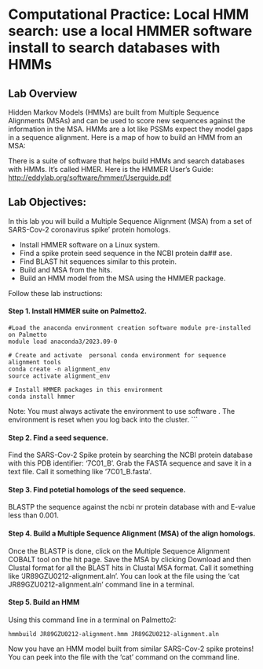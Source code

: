 # Computational Practice: Local HMM search: use a local HMMER software install to search databases with HMMs

##  Lab Overview
Hidden Markov Models (HMMs) are built from Multiple Sequence Alignments (MSAs) and can be used to score new sequences against the information in the MSA.  HMMs are a lot like PSSMs expect they model gaps in a sequence alignment.  Here is a map of how to build an HMM from an MSA:
 
There is a suite of software that helps build HMMs and search databases with HMMs.  It’s called HMER.  Here is the HMMER User’s Guide: http://eddylab.org/software/hmmer/Userguide.pdf

##  Lab Objectives:
In this lab you will build a Multiple Sequence Alignment (MSA) from a set of SARS-Cov-2 coronavirus spike’ protein homologs.

* Install HMMER software on a Linux system.
* Find a spike protein seed sequence in the NCBI protein da## ase.
* Find BLAST hit sequences similar to this protein.
* Build and MSA from the hits.
* Build an HMM model from the MSA using the HMMER package.

Follow these lab instructions:

#### Step 1. Install HMMER suite on Palmetto2.
```
#Load the anaconda environment creation software module pre-installed on Palmetto
module load anaconda3/2023.09-0 

# Create and activate  personal conda environment for sequence alignment tools
conda create -n alignment_env
source activate alignment_env

# Install HMMER packages in this environment
conda install hmmer
```
Note: You must always activate the environment to use software .  The environment is reset when you log back into the cluster. ```

#### Step 2. Find a seed sequence.
Find the SARS-Cov-2 Spike protein by searching the NCBI protein database with this PDB identifier: ‘7C01_B’.  Grab the FASTA sequence and save it in a text file.  Call it something like ‘7C01_B.fasta’.

#### Step 3. Find potetial homologs of the seed sequence.
BLASTP the sequence against the ncbi nr protein database with and E-value less than 0.001.

#### Step 4. Build a Multiple Sequence Alignment (MSA) of the align homologs.
Once the BLASTP is done, click on the Multiple Sequence Alignment COBALT tool on the hit page.  Save the MSA by clicking Download and then Clustal format for all the BLAST hits in Clustal MSA format.  Call it something like ‘JR89GZU0212-alignment.aln’. You can look at the file using the ‘cat JR89GZU0212-alignment.aln’ command line in a terminal.

#### Step 5. Build an HMM 
Using this command line in a terminal on Palmetto2: 
```
hmmbuild JR89GZU0212-alignment.hmm JR89GZU0212-alignment.aln
```
Now you have an HMM model built from similar SARS-Cov-2 spike proteins!  You can peek into the file with the ‘cat’ command on the command line.



